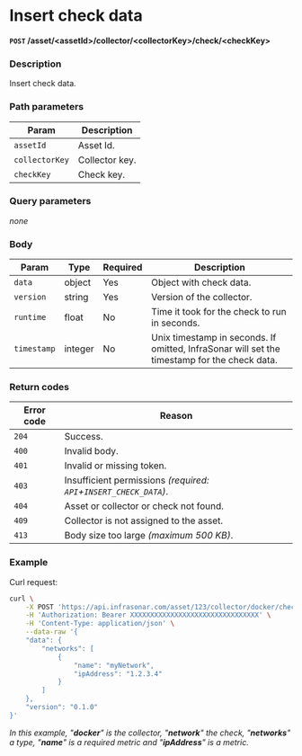 # Insert check data
**`POST` /asset/<assetId\>/collector/<collectorKey\>/check/<checkKey\>**

### Description
Insert check data.

### Path parameters
Param               | Description
--------------------|-------------
`assetId`           | Asset Id.
`collectorKey`      | Collector key.
`checkKey`          | Check key.

### Query parameters
_none_

### Body
Param       | Type      | Required  | Description
------------|-----------|-----------|-------------
`data`      | object    | Yes       | Object with check data.
`version`   | string    | Yes       | Version of the collector.
`runtime`   | float     | No        | Time it took for the check to run in seconds.
`timestamp` | integer   | No        | Unix timestamp in seconds. If omitted, InfraSonar will set the timestamp for the check data.

### Return codes
Error code  | Reason
------------|--------
`204`       | Success.
`400`       | Invalid body.
`401`       | Invalid or missing token.
`403`       | Insufficient permissions _(required: `API`+`INSERT_CHECK_DATA`)_.
`404`       | Asset or collector or check not found.
`409`       | Collector is not assigned to the asset.
`413`       | Body size too large _(maximum 500 KB)_.

### Example
Curl request:
```bash
curl \
    -X POST 'https://api.infrasonar.com/asset/123/collector/docker/check/network' \
    -H 'Authorization: Bearer XXXXXXXXXXXXXXXXXXXXXXXXXXXXXXXX' \
    -H 'Content-Type: application/json' \
    --data-raw '{
    "data": {
        "networks": [
            {
                "name": "myNetwork",
                "ipAddress": "1.2.3.4"
            }
        ]
    },
    "version": "0.1.0"
}'
```
_In this example, "**docker**" is the collector, "**network**" the check, "**networks**" a type, "**name**" is a required metric and "**ipAddress**" is a metric._